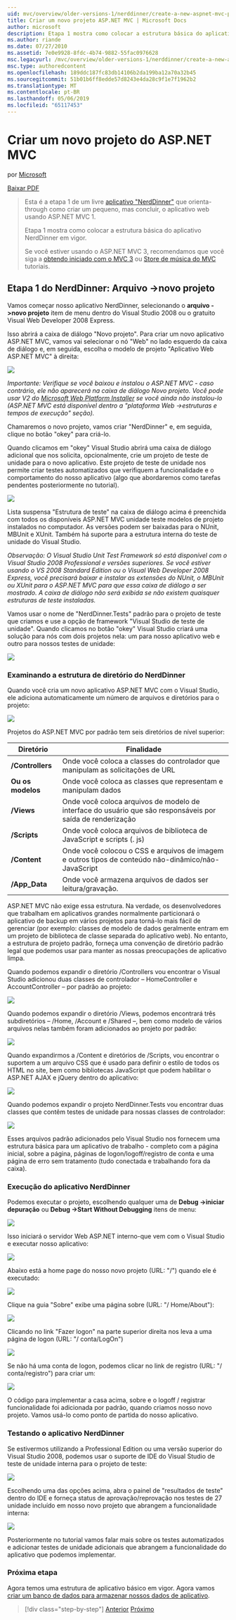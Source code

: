 ```yaml
---
uid: mvc/overview/older-versions-1/nerddinner/create-a-new-aspnet-mvc-project
title: Criar um novo projeto ASP.NET MVC | Microsoft Docs
author: microsoft
description: Etapa 1 mostra como colocar a estrutura básica do aplicativo NerdDinner em vigor.
ms.author: riande
ms.date: 07/27/2010
ms.assetid: 7e0e9928-8fdc-4b74-9882-55fac0976628
msc.legacyurl: /mvc/overview/older-versions-1/nerddinner/create-a-new-aspnet-mvc-project
msc.type: authoredcontent
ms.openlocfilehash: 189ddc187fc83db14106b2da199ba12a70a32b45
ms.sourcegitcommit: 51b01b6ff8edde57d8243e4da28c9f1e7f1962b2
ms.translationtype: MT
ms.contentlocale: pt-BR
ms.lasthandoff: 05/06/2019
ms.locfileid: "65117453"
---
```

# <a name="create-a-new-aspnet-mvc-project"></a>Criar um novo projeto do ASP.NET MVC

por [Microsoft](https://github.com/microsoft)

[Baixar PDF](http://aspnetmvcbook.s3.amazonaws.com/aspnetmvc-nerdinner_v1.pdf)

> Esta é a etapa 1 de um livre [aplicativo "NerdDinner"](introducing-the-nerddinner-tutorial.md) que orienta-through como criar um pequeno, mas concluir, o aplicativo web usando ASP.NET MVC 1.
> 
> Etapa 1 mostra como colocar a estrutura básica do aplicativo NerdDinner em vigor.
> 
> Se você estiver usando o ASP.NET MVC 3, recomendamos que você siga a [obtendo iniciado com o MVC 3](../../older-versions/getting-started-with-aspnet-mvc3/cs/intro-to-aspnet-mvc-3.md) ou [Store de música do MVC](../../older-versions/mvc-music-store/mvc-music-store-part-1.md) tutoriais.

## <a name="nerddinner-step-1-file-gtnew-project"></a>Etapa 1 do NerdDinner: Arquivo -&gt;novo projeto

Vamos começar nosso aplicativo NerdDinner, selecionando o **arquivo -&gt;novo projeto** item de menu dentro do Visual Studio 2008 ou o gratuito Visual Web Developer 2008 Express.

Isso abrirá a caixa de diálogo "Novo projeto". Para criar um novo aplicativo ASP.NET MVC, vamos vai selecionar o nó "Web" no lado esquerdo da caixa de diálogo e, em seguida, escolha o modelo de projeto "Aplicativo Web ASP.NET MVC" à direita:

![](create-a-new-aspnet-mvc-project/_static/image1.png)

*Importante: Verifique se você baixou e instalou o ASP.NET MVC - caso contrário, ele não aparecerá na caixa de diálogo Novo projeto. Você pode usar V2 do [Microsoft Web Platform Installer](https://www.microsoft.com/web/downloads/platform.aspx) se você ainda não instalou-lo (ASP.NET MVC está disponível dentro a "plataforma Web -&gt;estruturas e tempos de execução" seção).*

Chamaremos o novo projeto, vamos criar "NerdDinner" e, em seguida, clique no botão "okey" para criá-lo.

Quando clicamos em "okey" Visual Studio abrirá uma caixa de diálogo adicional que nos solicita, opcionalmente, crie um projeto de teste de unidade para o novo aplicativo. Este projeto de teste de unidade nos permite criar testes automatizados que verifiquem a funcionalidade e o comportamento do nosso aplicativo (algo que abordaremos como tarefas pendentes posteriormente no tutorial).

![](create-a-new-aspnet-mvc-project/_static/image2.png)

Lista suspensa "Estrutura de teste" na caixa de diálogo acima é preenchida com todos os disponíveis ASP.NET MVC unidade teste modelos de projeto instalados no computador. As versões podem ser baixadas para o NUnit, MBUnit e XUnit. Também há suporte para a estrutura interna do teste de unidade do Visual Studio.

*Observação: O Visual Studio Unit Test Framework só está disponível com o Visual Studio 2008 Professional e versões superiores. Se você estiver usando o VS 2008 Standard Edition ou o Visual Web Developer 2008 Express, você precisará baixar e instalar as extensões do NUnit, o MBUnit ou XUnit para o ASP.NET MVC para que essa caixa de diálogo a ser mostrado. A caixa de diálogo não será exibida se não existem quaisquer estruturas de teste instaladas.*

Vamos usar o nome de "NerdDinner.Tests" padrão para o projeto de teste que criamos e use a opção de framework "Visual Studio de teste de unidade". Quando clicamos no botão "okey" Visual Studio criará uma solução para nós com dois projetos nela: um para nosso aplicativo web e outro para nossos testes de unidade:

![](create-a-new-aspnet-mvc-project/_static/image3.png)

### <a name="examining-the-nerddinner-directory-structure"></a>Examinando a estrutura de diretório do NerdDinner

Quando você cria um novo aplicativo ASP.NET MVC com o Visual Studio, ele adiciona automaticamente um número de arquivos e diretórios para o projeto:

![](create-a-new-aspnet-mvc-project/_static/image4.png)

Projetos do ASP.NET MVC por padrão tem seis diretórios de nível superior:

| **Diretório** | **Finalidade** |
| --- | --- |
| **/Controllers** | Onde você coloca a classes do controlador que manipulam as solicitações de URL |
| **Ou os modelos** | Onde você coloca as classes que representam e manipulam dados |
| **/Views** | Onde você coloca arquivos de modelo de interface do usuário que são responsáveis por saída de renderização |
| **/Scripts** | Onde você coloca arquivos de biblioteca de JavaScript e scripts (. js) |
| **/Content** | Onde você colocou o CSS e arquivos de imagem e outros tipos de conteúdo não-dinâmico/não-JavaScript |
| **/App\_Data** | Onde você armazena arquivos de dados ser leitura/gravação. |

ASP.NET MVC não exige essa estrutura. Na verdade, os desenvolvedores que trabalham em aplicativos grandes normalmente particionará o aplicativo de backup em vários projetos para torná-lo mais fácil de gerenciar (por exemplo: classes de modelo de dados geralmente entram em um projeto de biblioteca de classe separada do aplicativo web). No entanto, a estrutura de projeto padrão, forneça uma convenção de diretório padrão legal que podemos usar para manter as nossas preocupações de aplicativo limpa.

Quando podemos expandir o diretório /Controllers vou encontrar o Visual Studio adicionou duas classes de controlador – HomeController e AccountController – por padrão ao projeto:

![](create-a-new-aspnet-mvc-project/_static/image5.png)

Quando podemos expandir o diretório /Views, podemos encontrará três subdiretórios – /Home, /Account e /Shared –, bem como modelo de vários arquivos nelas também foram adicionados ao projeto por padrão:

![](create-a-new-aspnet-mvc-project/_static/image6.png)

Quando expandirmos a /Content e diretórios de /Scripts, vou encontrar o suportem a um arquivo CSS que é usado para definir o estilo de todos os HTML no site, bem como bibliotecas JavaScript que podem habilitar o ASP.NET AJAX e jQuery dentro do aplicativo:

![](create-a-new-aspnet-mvc-project/_static/image7.png)

Quando podemos expandir o projeto NerdDinner.Tests vou encontrar duas classes que contêm testes de unidade para nossas classes de controlador:

![](create-a-new-aspnet-mvc-project/_static/image8.png)

Esses arquivos padrão adicionados pelo Visual Studio nos fornecem uma estrutura básica para um aplicativo de trabalho - completo com a página inicial, sobre a página, páginas de logon/logoff/registro de conta e uma página de erro sem tratamento (tudo conectada e trabalhando fora da caixa).

### <a name="running-the-nerddinner-application"></a>Execução do aplicativo NerdDinner

Podemos executar o projeto, escolhendo qualquer uma de **Debug -&gt;iniciar depuração** ou **Debug -&gt;Start Without Debugging** itens de menu:

![](create-a-new-aspnet-mvc-project/_static/image9.png)

Isso iniciará o servidor Web ASP.NET interno-que vem com o Visual Studio e executar nosso aplicativo:

![](create-a-new-aspnet-mvc-project/_static/image10.png)

Abaixo está a home page do nosso novo projeto (URL: "/") quando ele é executado:

![](create-a-new-aspnet-mvc-project/_static/image11.png)

Clique na guia "Sobre" exibe uma página sobre (URL: "/ Home/About"):

![](create-a-new-aspnet-mvc-project/_static/image12.png)

Clicando no link "Fazer logon" na parte superior direita nos leva a uma página de logon (URL: "/ conta/LogOn")

![](create-a-new-aspnet-mvc-project/_static/image13.png)

Se não há uma conta de logon, podemos clicar no link de registro (URL: "/ conta/registro") para criar um:

![](create-a-new-aspnet-mvc-project/_static/image14.png)

O código para implementar a casa acima, sobre e o logoff / registrar funcionalidade foi adicionada por padrão, quando criamos nosso novo projeto. Vamos usá-lo como ponto de partida do nosso aplicativo.

### <a name="testing-the-nerddinner-application"></a>Testando o aplicativo NerdDinner

Se estivermos utilizando a Professional Edition ou uma versão superior do Visual Studio 2008, podemos usar o suporte de IDE do Visual Studio de teste de unidade interna para o projeto de teste:

![](create-a-new-aspnet-mvc-project/_static/image15.png)

Escolhendo uma das opções acima, abra o painel de "resultados de teste" dentro do IDE e forneça status de aprovação/reprovação nos testes de 27 unidade incluído em nosso novo projeto que abrangem a funcionalidade interna:

![](create-a-new-aspnet-mvc-project/_static/image16.png)

Posteriormente no tutorial vamos falar mais sobre os testes automatizados e adicionar testes de unidade adicionais que abrangem a funcionalidade do aplicativo que podemos implementar.

### <a name="next-step"></a>Próxima etapa

Agora temos uma estrutura de aplicativo básico em vigor. Agora vamos [criar um banco de dados para armazenar nossos dados de aplicativo](create-a-database.md).

> [!div class="step-by-step"]
> [Anterior](introducing-the-nerddinner-tutorial.md)
> [Próximo](create-a-database.md)
